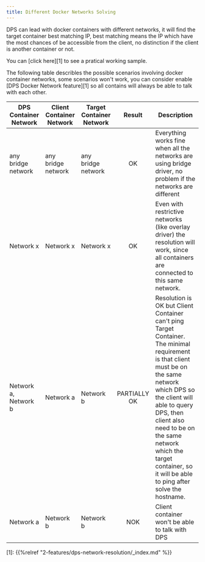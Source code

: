 ```yaml
---
title: Different Docker Networks Solving
---
```


DPS can lead with docker containers with different networks, it will find the target container best matching IP,
best matching means the IP which have the most chances of be accessible from the client,
no distinction if the client is another container or not.

You can [click here][1] to see a pratical working sample.

The following table describles the possible scenarios involving docker container networks, some scenarios won't work,
you can consider enable [DPS Docker Network feature][1] so all contains will always be able to talk with each other.

| DPS Container Network | Client Container Network | Target Container Network |    Result    | Description                                                                                                                                                                                                                                                                                                             |
|-----------------------|--------------------------|--------------------------|:------------:|-------------------------------------------------------------------------------------------------------------------------------------------------------------------------------------------------------------------------------------------------------------------------------------------------------------------------|
| any bridge network    | any bridge network       | any bridge network       |      OK      | Everything works fine when all the networks are using bridge driver, no problem if the networks are different                                                                                                                                                                                                           |
| Network x             | Network x                | Network x                |      OK      | Even with restrictive networks (like overlay driver) the resolution will work, since all containers are connected to this same network.                                                                                                                                                                                 |
| Network a, Network b  | Network a                | Network b                | PARTIALLY OK | Resolution is OK but Client Container can't ping Target Container. The minimal requirement is that client must be  on the same network which DPS so the client will able to query DPS, then client also need to be on the same network which the target container, so it will be able to ping after solve the hostname. |
| Network a             | Network b                | Network b                |     NOK      | Client container won't be able to talk with DPS                                                                                                                                                                                                                                                                         |

[1]:  {{%relref "2-features/dps-network-resolution/_index.md" %}}
